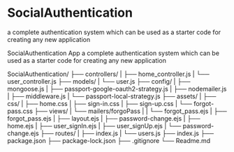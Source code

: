 # SocialAuthentication
a complete authentication system which can be used as a starter code for creating any new application

SocialAuthentication App
a complete authentication system which can be used as a starter code for creating any new
application


SocialAuthentication/
  ├── controllers/
  |   ├── home_controller.js
  |   └── user_controller.js
  ├── models/
  |   └── user.js
  ├── config/
  |   ├── mongoose.js
  |   ├── passport-google-oauth2-strategy.js
  |   ├── nodemailer.js
  |   ├── middleware.js
  |   └── passport-local-strategy.js
  ├── assets/
  |   ├── css/
  |       ├── home.css
  |       ├── sign-in.css
  |       ├── sign-up.css
  |       └── forgot-pass.css
  ├── views/
  |   └── mailers/forgoPass
  |   |             └── forgot_pass.ejs
  |   ├── forgot_pass.ejs
  |   ├── layout.ejs
  |   ├── password-change.ejs
  |   ├── home.ejs
  |   ├── user_signIn.ejs
  |   ├── user_signUp.ejs
  |   └── password-change.ejs
  ├── routes/
  |   ├── index.js
  |   └── users.js
  ├── index.js
  ├── package.json
  ├── package-lock.json
  ├── .gitignore
  └── Readme.md
